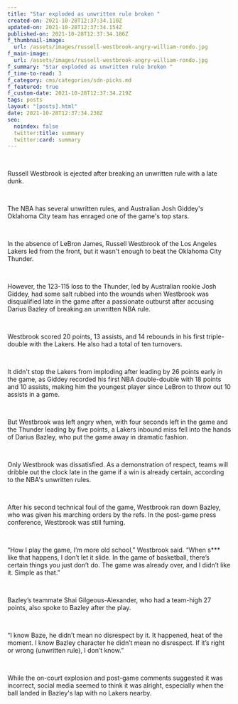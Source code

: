 ```yaml
---
title: "Star exploded as unwritten rule broken "
created-on: 2021-10-28T12:37:34.110Z
updated-on: 2021-10-28T12:37:34.154Z
published-on: 2021-10-28T12:37:34.186Z
f_thumbnail-image:
  url: /assets/images/russell-westbrook-angry-william-rondo.jpg
f_main-image:
  url: /assets/images/russell-westbrook-angry-william-rondo.jpg
f_summary: "Star exploded as unwritten rule broken "
f_time-to-read: 3
f_category: cms/categories/sdn-picks.md
f_featured: true
f_custom-date: 2021-10-28T12:37:34.219Z
tags: posts
layout: "[posts].html"
date: 2021-10-28T12:37:34.238Z
seo:
  noindex: false
  twitter:title: summary
  twitter:card: summary
---
```

 

Russell Westbrook is ejected after breaking an unwritten rule with a late dunk.

 

The NBA has several unwritten rules, and Australian Josh Giddey's Oklahoma City team has enraged one of the game's top stars.

 

In the absence of LeBron James, Russell Westbrook of the Los Angeles Lakers led from the front, but it wasn't enough to beat the Oklahoma City Thunder.

 

However, the 123-115 loss to the Thunder, led by Australian rookie Josh Giddey, had some salt rubbed into the wounds when Westbrook was disqualified late in the game after a passionate outburst after accusing Darius Bazley of breaking an unwritten NBA rule.

 

Westbrook scored 20 points, 13 assists, and 14 rebounds in his first triple-double with the Lakers. He also had a total of ten turnovers.

 

It didn't stop the Lakers from imploding after leading by 26 points early in the game, as Giddey recorded his first NBA double-double with 18 points and 10 assists, making him the youngest player since LeBron to throw out 10 assists in a game.

 

But Westbrook was left angry when, with four seconds left in the game and the Thunder leading by five points, a Lakers inbound miss fell into the hands of Darius Bazley, who put the game away in dramatic fashion.

 

Only Westbrook was dissatisfied. As a demonstration of respect, teams will dribble out the clock late in the game if a win is already certain, according to the NBA's unwritten rules.

 

After his second technical foul of the game, Westbrook ran down Bazley, who was given his marching orders by the refs. In the post-game press conference, Westbrook was still fuming.

 

“How I play the game, I’m more old school,” Westbrook said. “When s\*\** like that happens, I don’t let it slide. In the game of basketball, there’s certain things you just don’t do. The game was already over, and I didn’t like it. Simple as that.”

 

Bazley’s teammate Shai Gilgeous-Alexander, who had a team-high 27 points, also spoke to Bazley after the play.

 

“I know Baze, he didn’t mean no disrespect by it. It happened, heat of the moment. I know Bazley character he didn’t mean no disrespect. If it’s right or wrong (unwritten rule), I don’t know.”

 

While the on-court explosion and post-game comments suggested it was incorrect, social media seemed to think it was alright, especially when the ball landed in Bazley's lap with no Lakers nearby.